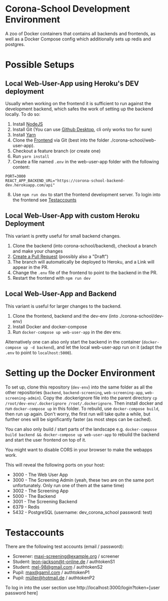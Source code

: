 # Corona-School Development Environment

A zoo of Docker containers that contains all backends and frontends,
as well as a Docker Compose config which additionally sets up redis and postgres.

# Possible Setups

## Local Web-User-App using Heroku's DEV deployment

Usually when working on the frontend it is sufficient to run against the development backend, which safes the work of setting up the backend locally. To do so:

1. Install [NodeJS](https://nodejs.org) 
2. Install Git (You can use [Github Desktop](https://desktop.github.com), cli only works too for sure)
3. Install [Yarn](https://yarnpkg.com/getting-started/install)
4. Clone the [Frontend](https://github.com/corona-school/web-user-app) via Git (best into the folder ./corona-school/web-user-app). 
5. Checkout a feature branch (or create one)
6. Run `yarn install`
7. Create a file named `.env` in the web-user-app folder with the following content:

```env
PORT=3000
REACT_APP_BACKEND_URL="https://corona-school-backend-dev.herokuapp.com/api"
```

8. Use `npm run dev` to start the frontend development server. To login into the frontend see [Testaccounts](#testaccounts)

## Local Web-User-App with custom Heroku Deployment

This variant is pretty useful for small backend changes. 

1. Clone the backend (into corona-school/backend), checkout a branch and make your changes
2. [Create a Pull Request](https://github.com/corona-school/backend/pulls) (possibly also a "Draft")
3. The branch will automatically be deployed to Heroku, and a Link will appear in the PR.
4. Change the `.env` file of the frontend to point to the backend in the PR.
5. Restart the frontend with `npm run dev`

## Local Web-User-App and Backend

This variant is useful for larger changes to the backend.

1. Clone the frontend, backend and the dev-env (into ./corona-school/dev-env)
2. Install Docker and docker-compose
3. Run `docker-compose up web-user-app` in the dev env.

Alternatively one can also only start the backend in the container (`docker-compose up -d backend`), and let the local web-user-app run on it (adapt the `.env` to point to `localhost:5000`). 

# Setting up the Docker Environment

To set up, clone this repository (`dev-env`) into the same folder as all the other repositories (`backend`, `backend-screening`, `web-screening-app`, `web-screening-admin`). Copy the .dockerignore file into the parent directory `cp /root/dev-env/.dockerignore /root/.dockerignore`. Then install docker and run `docker-compose up` in this folder. To rebuild, use `docker-compose build`, then run up again. Don't worry, the first run will take quite a while, but further ones will be significantly faster (as most steps can be cached).

You can also only build / start parts of the landscape e.g. `docker-compose build backend && docker-compose up web-user-app` to rebuild the backend and start the user frontend on top of it.

You might want to disable CORS in your browser to make the webapps work.

This will reveal the following ports on your host:
- 3000 - The Web User App 
- 3000 - The Screening Admin (yeah, these two are on the same port unfortunately. Only run one of them at the same time)
- 3002 - The Screening App
- 5000 - The Backend
- 3001 - The Screening Backend
- 6379 - Redis 
- 5432 - PostgreSQL (username: dev_corona_school password: test)

# Testaccounts

There are the following test accounts (email / password):
- Screener: maxi-screening@example.org / screener
- Student: leon-jackson@t-online.de / authtokenS1
- Student: mel-98@gmail.com / authtokenS2
- Pupil: max@gamil.com / authtokenP1
- Pupil: müller@hotmail.de / authtokenP2

To log in into the user section use http://localhost:3000/login?token=[user password here]

